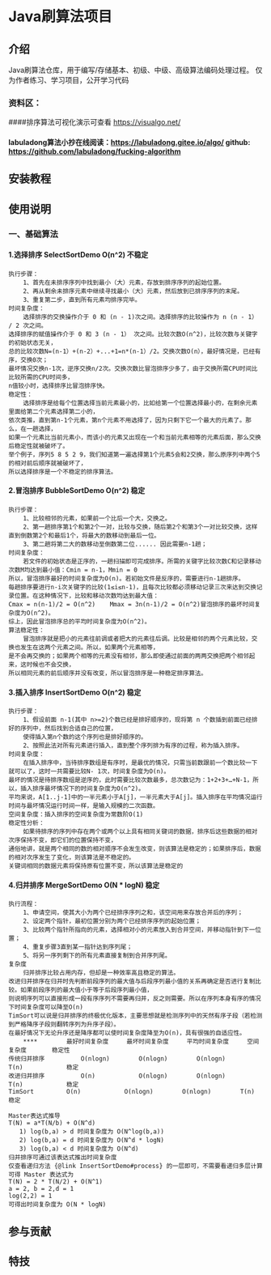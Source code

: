 # Java刷算法项目

## 介绍
Java刷算法仓库，用于编写/存储基本、初级、中级、高级算法编码处理过程。
仅为作者练习、学习项目，公开学习代码
### 资料区：
####排序算法可视化演示可查看 https://visualgo.net/
#### labuladong算法小抄在线阅读：https://labuladong.gitee.io/algo/     github:  https://github.com/labuladong/fucking-algorithm


## 安装教程



## 使用说明
### 一、基础算法
#### 1.选择排序  SelectSortDemo    O(n^2)    不稳定
    执行步骤：
        1、首先在未排序序列中找到最小（大）元素，存放到排序序列的起始位置。
        2、再从剩余未排序元素中继续寻找最小（大）元素，然后放到已排序序列的末尾。
        3、重复第二步，直到所有元素均排序完毕。
    时间复杂度：
        选择排序的交换操作介于 0 和 (n - 1)次之间。选择排序的比较操作为 n (n - 1） / 2 次之间。
    选择排序的赋值操作介于 0 和 3 (n - 1） 次之间。比较次数O(n^2)，比较次数与关键字的初始状态无关，
    总的比较次数N=(n-1）+(n-2）+...+1=n*(n-1）/2。交换次数O(n），最好情况是，已经有序，交换0次；
    最坏情况交换n-1次，逆序交换n/2次。交换次数比冒泡排序少多了，由于交换所需CPU时间比比较所需的CPU时间多，
    n值较小时，选择排序比冒泡排序快。
    稳定性：
        选择排序是给每个位置选择当前元素最小的，比如给第一个位置选择最小的，在剩余元素里面给第二个元素选择第二小的，
    依次类推，直到第n-1个元素，第n个元素不用选择了，因为只剩下它一个最大的元素了。那么，在一趟选择，
    如果一个元素比当前元素小，而该小的元素又出现在一个和当前元素相等的元素后面，那么交换后稳定性就被破坏了。
    举个例子，序列5 8 5 2 9，我们知道第一遍选择第1个元素5会和2交换，那么原序列中两个5的相对前后顺序就被破坏了，
    所以选择排序是一个不稳定的排序算法。    
#### 2.冒泡排序  BubbleSortDemo    O(n^2)      稳定
    执行步骤：
        1、比较相邻的元素，如果前一个比后一个大，交换之。
        2、第一趟排序第1个和第2个一对，比较与交换，随后第2个和第3个一对比较交换，这样直到倒数第2个和最后1个，将最大的数移动到最后一位。
        3、第二趟将第二大的数移动至倒数第二位...... 因此需要n-1趟；
    时间复杂度：
        若文件的初始状态是正序的，一趟扫描即可完成排序。所需的关键字比较次数C和记录移动次数M均达到最小值：Cmin = n-1，Mmin = 0
    所以，冒泡排序最好的时间复杂度为O(n)。若初始文件是反序的，需要进行n-1趟排序。
    每趟排序要进行n-i次关键字的比较(1≤i≤n-1)，且每次比较都必须移动记录三次来达到交换记录位置。在这种情况下，比较和移动次数均达到最大值：
    Cmax = n(n-1)/2 = O(n^2)    Mmax = 3n(n-1)/2 = O(n^2)冒泡排序的最坏时间复杂度为O(n^2)。
    综上，因此冒泡排序总的平均时间复杂度为O(n^2)。
    算法稳定性：
        冒泡排序就是把小的元素往前调或者把大的元素往后调。比较是相邻的两个元素比较，交换也发生在这两个元素之间。所以，如果两个元素相等，
    是不会再交换的；如果两个相等的元素没有相邻，那么即使通过前面的两两交换把两个相邻起来，这时候也不会交换，
    所以相同元素的前后顺序并没有改变，所以冒泡排序是一种稳定排序算法。
#### 3.插入排序  InsertSortDemo    O(n^2)      稳定
    执行步骤：
        1、假设前面 n-1(其中 n>=2)个数已经是排好顺序的，现将第 n 个数插到前面已经排好的序列中，然后找到合适自己的位置，
        使得插入第n个数的这个序列也是排好顺序的。
        2、按照此法对所有元素进行插入，直到整个序列排为有序的过程，称为插入排序。
    时间复杂度：
        在插入排序中，当待排序数组是有序时，是最优的情况，只需当前数跟前一个数比较一下就可以了，这时一共需要比较N- 1次，时间复杂度为O(n)。
    最坏的情况是待排序数组是逆序的，此时需要比较次数最多，总次数记为：1+2+3+…+N-1，所以，插入排序最坏情况下的时间复杂度为O(n^2)。
    平均来说，A[1..j-1]中的一半元素小于A[j]，一半元素大于A[j]。插入排序在平均情况运行时间与最坏情况运行时间一样，是输入规模的二次函数。
    空间复杂度：插入排序的空间复杂度为常数阶O(1)
    稳定性分析：
        如果待排序的序列中存在两个或两个以上具有相同关键词的数据，排序后这些数据的相对次序保持不变，即它们的位置保持不变，
    通俗地讲，就是两个相同的数的相对顺序不会发生改变，则该算法是稳定的；如果排序后，数据的相对次序发生了变化，则该算法是不稳定的。
    关键词相同的数据元素将保持原有位置不变，所以该算法是稳定的

#### 4.归并排序  MergeSortDemo     O(N * logN)     稳定
    执行流程：
        1、申请空间，使其大小为两个已经排序序列之和，该空间用来存放合并后的序列；
        2、设定两个指针，最初位置分别为两个已经排序序列的起始位置；
        3、比较两个指针所指向的元素，选择相对小的元素放入到合并空间，并移动指针到下一位置；
        4、重复步骤3直到某一指针达到序列尾；
        5、将另一序列剩下的所有元素直接复制到合并序列尾。
    复杂度
        归并排序比较占用内存，但却是一种效率高且稳定的算法。
    改进归并排序在归并时先判断前段序列的最大值与后段序列最小值的关系再确定是否进行复制比较。如果前段序列的最大值小于等于后段序列最小值，
    则说明序列可以直接形成一段有序序列不需要再归并，反之则需要。所以在序列本身有序的情况下时间复杂度可以降至O(n)
    TimSort可以说是归并排序的终极优化版本，主要思想就是检测序列中的天然有序子段（若检测到严格降序子段则翻转序列为升序子段）。
    在最好情况下无论升序还是降序都可以使时间复杂度降至为O(n)，具有很强的自适应性。
    	****		最好时间复杂度		最坏时间复杂度		平均时间复杂度		空间复杂度		稳定性
    传统归并排序	        O(nlogn)		O(nlogn)		O(nlogn)		T(n)			稳定
    改进归并排序      	O(n)			O(nlogn)		O(nlogn)		T(n)			稳定
    TimSort			O(n)			O(nlogn)		O(nlogn)		T(n)			稳定

    Master表达式推导
    T(N) = a*T(N/b) + O(N^d)
       1) log(b,a) > d 时间复杂度为 O(N^log(b,a))
       2) log(b,a) = d 时间复杂度为 O(N^d * logN)
       3) log(b,a) < d 时间复杂度为 O(N^d)
    归并排序可通过该表达式推出时间复杂度
    仅查看递归方法 {@link InsertSortDemo#process} 的一层即可，不需要看递归多层计算
    可得 Master 表达式为
    T(N) = 2 * T(N/2) + O(N^1)
    a = 2, b = 2,d = 1
    log(2,2) = 1
    可得出时间复杂度为 O(N * logN)

## 参与贡献


## 特技


